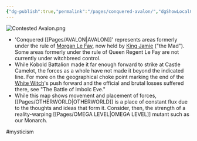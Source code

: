 ```yaml
---
{"dg-publish":true,"permalink":"/pages/conquered-avalon/","dgShowLocalGraph":true}
---
```



![Contested Avalon.png](/img/user/Assets/Contested%20Avalon.png)

- ﻿﻿'Conquered [[Pages/AVALON\|AVALON]]' represents areas formerly under the rule of [Morgan Le Fay](https://marvel.fandom.com/wiki/Morgan_Le_Fay?so=search), now held by [King Jamie](https://x-men.fandom.com/wiki/Monarch?so=search) ("the Mad"). Some areas formerly under the rule of Queen Regent Le Fay are not currently under witchbreed control.
- ﻿﻿While Kobold Battalion made it far enough forward to strike at Castle Camelot, the forces as a whole have not made it beyond the indicated line. For more on the geographical choke point marking the end of the [White Witch](https://marvel.fandom.com/wiki/Opal_Luna_Saturnyne_(Earth-9)?so=search)'s push forward and the official and brutal losses suffered there, see "The Battle of Imbolc Eve."
- ﻿﻿While this map shows movement and placement of forces, [[Pages/OTHERWORLD\|OTHERWORLD]] is a place of constant flux due to the thoughts and ideas that form it. Consider, then, the strength of a reality-warping [[Pages/OMEGA LEVEL\|OMEGA LEVEL]] mutant such as our Monarch.

#mysticism 